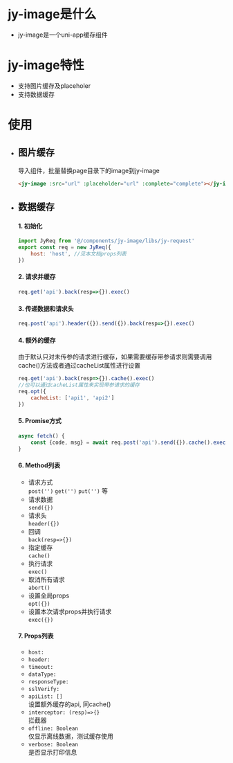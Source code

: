 # jy-image是什么
* jy-image是一个uni-app缓存组件

# jy-image特性
* 支持图片缓存及placeholer
* 支持数据缓存

# 使用
- ## 图片缓存
   导入组件，批量替换page目录下的image到jy-image  
   ```html
   <jy-image :src="url" :placeholder="url" :complete="complete"></jy-image>
   ```

- ## 数据缓存
  #### 1. 初始化
  ```js
  import JyReq from '@/components/jy-image/libs/jy-request'
  export const req = new JyReq({
      host: 'host', //见本文档props列表
  })
  ```
  #### 2. 请求并缓存
  ```js
  req.get('api').back(resp=>{}).exec()
  ```
  #### 3. 传递数据和请求头
  ```js
  req.post('api').header({}).send({}).back(resp=>{}).exec()
  ```
  #### 4. 额外的缓存  
  由于默认只对未传参的请求进行缓存，如果需要缓存带参请求则需要调用cache()方法或者通过cacheList属性进行设置
  ```js
  req.get('api').back(resp=>{}).cache().exec() 
  //也可以通过cacheList属性来实现带参请求的缓存
  req.opt({
      cacheList: ['api1', 'api2']
  })
  ```
  #### 5. Promise方式
  ```js
  async fetch() {
      const {code, msg} = await req.post('api').send({}).cache().exec()
  }
  ```
  #### 6. Method列表
  - 请求方式  
  `post('')` `get('')` `put('')` 等  
  - 请求数据  
  `send({})`
  - 请求头  
  `header({})`
  - 回调  
  `back(resp=>{})`
  - 指定缓存  
  `cache()`
  - 执行请求  
  `exec()`
  - 取消所有请求  
  `abort()`
  - 设置全局props  
  `opt({})`
  - 设置本次请求props并执行请求  
  `exec({})`  

  #### 7. Props列表
  - `host:`  
  - `header:`  
  - `timeout:`  
  - `dataType:`  
  - `responseType:`  
  - `sslVerify:`  
  - `apiList: []`  
  设置额外缓存的api, 同cache()
  - `interceptor: (resp)=>{}`  
  拦截器
  - `offline: Boolean`  
  仅显示离线数据，测试缓存使用
  - `verbose: Boolean`  
  是否显示打印信息

